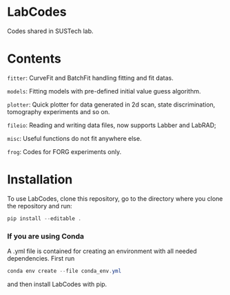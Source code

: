 # LabCodes
Codes shared in SUSTech lab.

# Contents
`fitter`: CurveFit and BatchFit handling fitting and fit datas.

`models`: Fitting models with pre-defined initial value guess algorithm.

`plotter`: Quick plotter for data generated in 2d scan, state discrimination, tomography experiments and so on.

`fileio`: Reading and writing data files, now supports Labber and LabRAD;

`misc`: Useful functions do not fit anywhere else.

`frog`: Codes for FORG experiments only.

# Installation

To use LabCodes, clone this repository, go to the directory where you clone the repository and run:
```powershell
pip install --editable .
```

### If you are using Conda

A .yml file is contained for creating an environment with all needed dependencies. First run

```powershell
conda env create --file conda_env.yml
```

and then install LabCodes with pip.